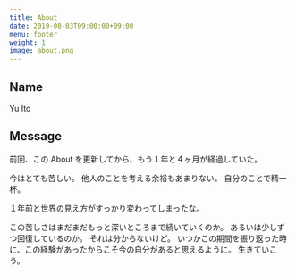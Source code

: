 ```yaml
---
title: About
date: 2019-08-03T09:00:00+09:00
menu: footer
weight: 1
image: about.png
---
```


## Name

Yu Ito

## Message

前回、この About を更新してから、もう１年と４ヶ月が経過していた。

今はとても苦しい。
他人のことを考える余裕もあまりない。
自分のことで精一杯。

１年前と世界の見え方がすっかり変わってしまったな。

この苦しさはまだまだもっと深いところまで続いていくのか。
あるいは少しずつ回復しているのか。
それは分からないけど。
いつかこの期間を振り返った時に、この経験があったからこそ今の自分があると思えるように。
生きていこう。

